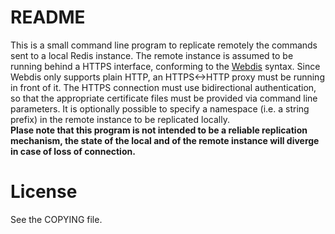 # README #

This is a small command line program to replicate remotely the commands sent to a local Redis instance. The remote instance is assumed to be running behind a HTTPS interface, conforming to the [Webdis](http://webd.is/) syntax. Since Webdis only supports plain HTTP, an HTTPS<->HTTP proxy must be running in front of it. The HTTPS connection must use bidirectional authentication, so that the appropriate certificate files must be provided via command line parameters. It is optionally possible to specify a namespace (i.e. a string prefix) in the remote instance to be replicated locally.  
**Plase note that this program is not intended to be a reliable replication mechanism, the state of the local and of the remote instance will diverge in case of loss of connection.**  

# License #

See the COPYING file.
